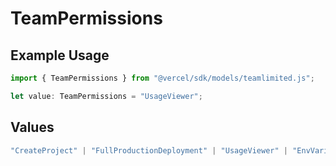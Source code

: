 # TeamPermissions

## Example Usage

```typescript
import { TeamPermissions } from "@vercel/sdk/models/teamlimited.js";

let value: TeamPermissions = "UsageViewer";
```

## Values

```typescript
"CreateProject" | "FullProductionDeployment" | "UsageViewer" | "EnvVariableManager" | "EnvironmentManager"
```